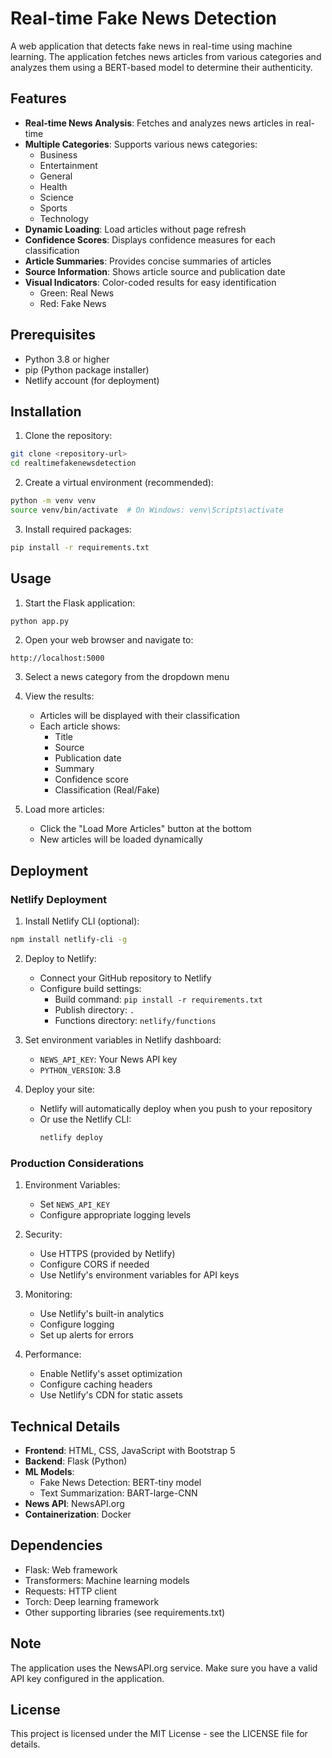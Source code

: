 # Real-time Fake News Detection

A web application that detects fake news in real-time using machine learning. The application fetches news articles from various categories and analyzes them using a BERT-based model to determine their authenticity.

## Features

- **Real-time News Analysis**: Fetches and analyzes news articles in real-time
- **Multiple Categories**: Supports various news categories:
  - Business
  - Entertainment
  - General
  - Health
  - Science
  - Sports
  - Technology
- **Dynamic Loading**: Load articles without page refresh
- **Confidence Scores**: Displays confidence measures for each classification
- **Article Summaries**: Provides concise summaries of articles
- **Source Information**: Shows article source and publication date
- **Visual Indicators**: Color-coded results for easy identification
  - Green: Real News
  - Red: Fake News

## Prerequisites

- Python 3.8 or higher
- pip (Python package installer)
- Netlify account (for deployment)

## Installation

1. Clone the repository:
```bash
git clone <repository-url>
cd realtimefakenewsdetection
```

2. Create a virtual environment (recommended):
```bash
python -m venv venv
source venv/bin/activate  # On Windows: venv\Scripts\activate
```

3. Install required packages:
```bash
pip install -r requirements.txt
```

## Usage

1. Start the Flask application:
```bash
python app.py
```

2. Open your web browser and navigate to:
```
http://localhost:5000
```

3. Select a news category from the dropdown menu

4. View the results:
   - Articles will be displayed with their classification
   - Each article shows:
     - Title
     - Source
     - Publication date
     - Summary
     - Confidence score
     - Classification (Real/Fake)

5. Load more articles:
   - Click the "Load More Articles" button at the bottom
   - New articles will be loaded dynamically

## Deployment

### Netlify Deployment

1. Install Netlify CLI (optional):
```bash
npm install netlify-cli -g
```

2. Deploy to Netlify:
   - Connect your GitHub repository to Netlify
   - Configure build settings:
     - Build command: `pip install -r requirements.txt`
     - Publish directory: `.`
     - Functions directory: `netlify/functions`

3. Set environment variables in Netlify dashboard:
   - `NEWS_API_KEY`: Your News API key
   - `PYTHON_VERSION`: 3.8

4. Deploy your site:
   - Netlify will automatically deploy when you push to your repository
   - Or use the Netlify CLI:
     ```bash
     netlify deploy
     ```

### Production Considerations

1. Environment Variables:
   - Set `NEWS_API_KEY`
   - Configure appropriate logging levels

2. Security:
   - Use HTTPS (provided by Netlify)
   - Configure CORS if needed
   - Use Netlify's environment variables for API keys

3. Monitoring:
   - Use Netlify's built-in analytics
   - Configure logging
   - Set up alerts for errors

4. Performance:
   - Enable Netlify's asset optimization
   - Configure caching headers
   - Use Netlify's CDN for static assets

## Technical Details

- **Frontend**: HTML, CSS, JavaScript with Bootstrap 5
- **Backend**: Flask (Python)
- **ML Models**:
  - Fake News Detection: BERT-tiny model
  - Text Summarization: BART-large-CNN
- **News API**: NewsAPI.org
- **Containerization**: Docker

## Dependencies

- Flask: Web framework
- Transformers: Machine learning models
- Requests: HTTP client
- Torch: Deep learning framework
- Other supporting libraries (see requirements.txt)

## Note

The application uses the NewsAPI.org service. Make sure you have a valid API key configured in the application.

## License

This project is licensed under the MIT License - see the LICENSE file for details. 